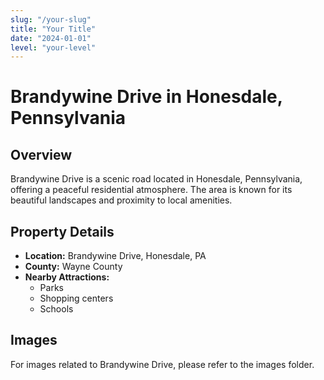 ```yaml
---
slug: "/your-slug"
title: "Your Title"
date: "2024-01-01"
level: "your-level"
---
```


# Brandywine Drive in Honesdale, Pennsylvania

## Overview
Brandywine Drive is a scenic road located in Honesdale, Pennsylvania, offering a peaceful residential atmosphere. The area is known for its beautiful landscapes and proximity to local amenities.

## Property Details
- **Location:** Brandywine Drive, Honesdale, PA
- **County:** Wayne County
- **Nearby Attractions:** 
  - Parks
  - Shopping centers
  - Schools

## Images
For images related to Brandywine Drive, please refer to the images folder.